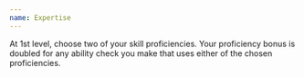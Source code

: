 ```yaml
---
name: Expertise
---
```

At 1st level, choose two of your skill proficiencies. Your proficiency bonus is doubled for any ability check you make that uses either
of the chosen proficiencies.
